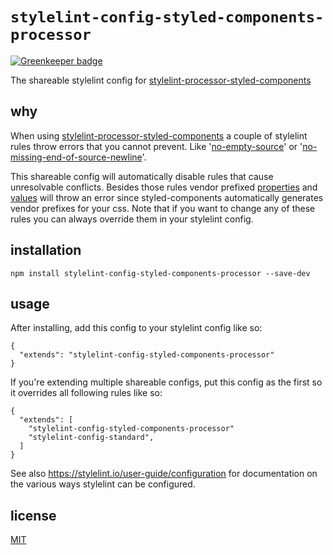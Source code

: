 # `stylelint-config-styled-components-processor`

[![Greenkeeper badge](https://badges.greenkeeper.io/styled-components/stylelint-config-styled-components-processor.svg)](https://greenkeeper.io/)

The shareable stylelint config for [stylelint-processor-styled-components](https://github.com/styled-components/stylelint-processor-styled-components)

## why

When using [stylelint-processor-styled-components](https://github.com/styled-components/stylelint-processor-styled-components)
a couple of stylelint rules throw errors that you cannot prevent. Like 
'[no-empty-source](https://stylelint.io/user-guide/rules/no-empty-source)' or 
'[no-missing-end-of-source-newline](https://stylelint.io/user-guide/rules/no-missing-end-of-source-newline)'.

This shareable config will automatically disable rules that cause unresolvable conflicts. Besides
those rules vendor prefixed [properties](https://stylelint.io/user-guide/rules/property-no-vendor-prefix)
and [values](https://stylelint.io/user-guide/rules/value-no-vendor-prefix) will throw an error since
styled-components automatically generates vendor prefixes for your css. Note that if you want to
change any of these rules you can always override them in your stylelint config.

## installation

```
npm install stylelint-config-styled-components-processor --save-dev
```

## usage

After installing, add this config to your stylelint config like so:

```
{
  "extends": "stylelint-config-styled-components-processor"
}
```

If you're extending multiple shareable configs, put this config as the first so it overrides all
following rules like so:

```
{
  "extends": [
    "stylelint-config-styled-components-processor"
    "stylelint-config-standard",
  ]
}
```

See also https://stylelint.io/user-guide/configuration for documentation on the various ways
stylelint can be configured.

## license

[MIT](http://ismay.mit-license.org/)
